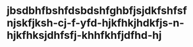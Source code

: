 # jbsdbhfbshfdsbdshfghbfjsjdkfshfsfnjskfjksh-cj-f-yfd-hjkfhkjhdkfjs-n-hjkfhksjdhfsfj-khhfkhfjdfhd-hj